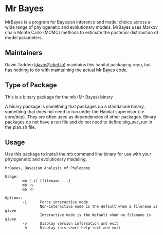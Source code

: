 # Mr Bayes

MrBayes is a program for Bayesian inference and model choice across a wide range of phylogenetic and evolutionary models. MrBayes uses Markov chain Monte Carlo (MCMC) methods to estimate the posterior distribution of model parameters.

## Maintainers

Davin Taddeo (davin@chef.io) maintains this habitat packaging repo, but has nothing to do with maintaining the actual Mr Bayes code.

## Type of Package

This is a binary package for the mb (Mr Bayes) binary

A binary package is something that packages up a standalone binary, something that does not need to run under the Habitat supervisor (i.e. core/dep). They are often used as dependencies of other packages. Binary packages do not have a run file and do not need to define pkg_svc_run in the plan.sh file.

## Usage

Use this package to install the mb command line binary for use with your phylogenetic and evolutionary modeling.

```null
MrBayes, Bayesian Analysis of Phylogeny

Usage:
        mb [-i] [filename ...]
        mb -v
        mb -h

Options:
        -i      Force interactive mode
                Non-interactive mode is the default when a filename is given
                Interactive mode is the default when no filename is given
        -v      Display version information and exit
        -h      Display this short help text and exit
```
